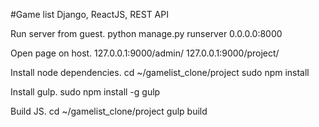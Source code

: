 #Game list
Django, ReactJS, REST API

Run server from guest.
    python manage.py runserver 0.0.0.0:8000

Open page on host.
    127.0.0.1:9000/admin/
    127.0.0.1:9000/project/


Install node dependencies.
    cd ~/gamelist_clone/project
    sudo npm install

Install gulp.
    sudo npm install -g gulp

Build JS.
    cd ~/gamelist_clone/project
    gulp build
